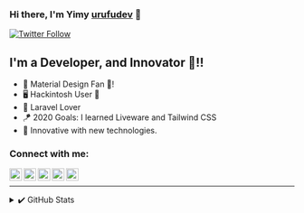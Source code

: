 ### Hi there, I'm Yimy [urufudev][github] 👋

[![Twitter Follow](https://img.shields.io/twitter/follow/Urufu_Yimy?color=1DA1F2&logo=twitter&style=for-the-badge)](https://twitter.com/intent/follow?original_referer=https%3A%2F%2Fgithub.com%2FUrufu_Yimy&screen_name=Urufu_Yimy)

## I'm a Developer, and Innovator 🤠!!

- 🤩 Material Design Fan 🥵!
- 🖥️ Hackintosh User 🤙
- 🐘 Laravel Lover
- 🪁 2020 Goals: I learned Liveware and Tailwind CSS
- 🤿 Innovative with new technologies.

### Connect with me:

[<img align="left" alt="urufudev | Instagram" width="22px" src="https://cdn.jsdelivr.net/npm/simple-icons@v3/icons/github.svg" />][github]
[<img align="left" alt="urufudev | Twitter" width="22px" src="https://cdn.jsdelivr.net/npm/simple-icons@v3/icons/twitter.svg" />][twitter]
[<img align="left" alt="urufudev | LinkedIn" width="22px" src="https://cdn.jsdelivr.net/npm/simple-icons@v3/icons/linkedin.svg" />][linkedin]
[<img align="left" alt="urufudev | Instagram" width="22px" src="https://cdn.jsdelivr.net/npm/simple-icons@v3/icons/instagram.svg" />][instagram]
[<img align="left" alt="urufudev | Instagram" width="22px" src="https://cdn.jsdelivr.net/npm/simple-icons@v3/icons/facebook.svg" />][facebook]
<br />

---


<details>
  <summary>✔️ GitHub Stats</summary>

  <img align="left" alt="urufudev's GitHub Stats" src="https://github-readme-stats.codestackr.vercel.app/api?username=urufudev&show_icons=true&hide_border=true" />

</details>

[github]: https://github.com/urufudev
[twitter]: https://twitter.com/Urufu_Yimy
[instagram]: https://www.instagram.com/yimydavidhc
[linkedin]: https://www.linkedin.com/in/yimydavidhc/
[facebook]: https://www.facebook.com/urufu.d/
